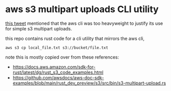 # aws s3 multipart uploads CLI utility

[this tweet](https://twitter.com/smt_solvers/status/1673808407147495425)
mentioned that the aws cli was too heavyweight to justify its use
for simple s3 multipart uploads.

this repo contains rust code for a cli utility that mirrors the aws cli,

```
aws s3 cp local_file.txt s3://bucket/file.txt
```

note this is mostly copied over from these references:

- https://docs.aws.amazon.com/sdk-for-rust/latest/dg/rust_s3_code_examples.html
- https://github.com/awsdocs/aws-doc-sdk-examples/blob/main/rust_dev_preview/s3/src/bin/s3-multipart-upload.rs

